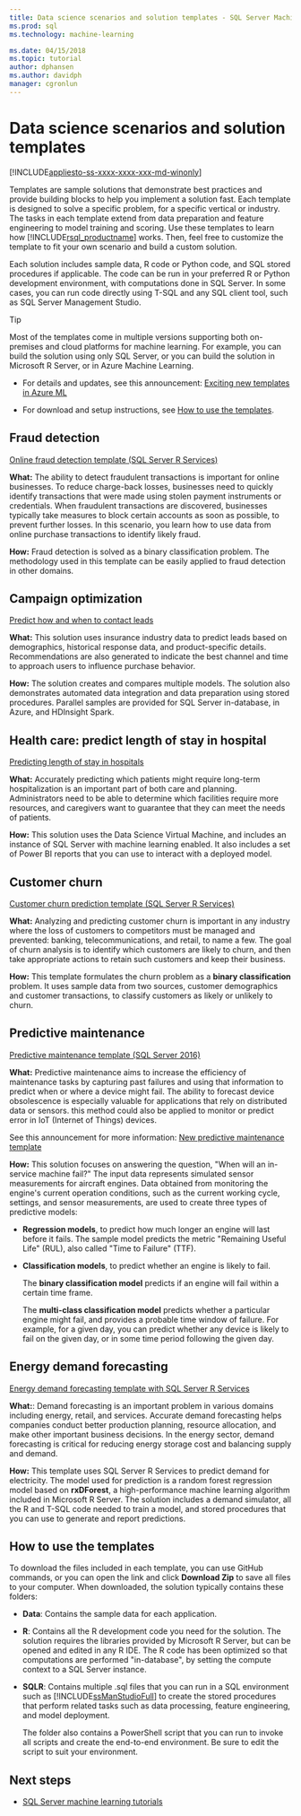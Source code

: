 ```yaml
---
title: Data science scenarios and solution templates - SQL Server Machine Learning
ms.prod: sql
ms.technology: machine-learning

ms.date: 04/15/2018  
ms.topic: tutorial
author: dphansen
ms.author: davidph
manager: cgronlun
---
```

# Data science scenarios and solution templates
[!INCLUDE[appliesto-ss-xxxx-xxxx-xxx-md-winonly](../../includes/appliesto-ss-xxxx-xxxx-xxx-md-winonly.md)]

Templates are sample solutions that demonstrate best practices and provide building blocks to help you implement a solution fast. Each template is designed to solve a specific problem, for a specific vertical or industry. The tasks in each template extend from data preparation and feature engineering to model training and scoring. Use these templates to learn how [!INCLUDE[rsql_productname](../../includes/rsql-productname-md.md)] works. Then, feel free to customize the template to fit your own scenario and build a custom solution. 

Each solution includes sample data, R code or Python code, and SQL stored procedures if applicable. The code can be run in your preferred R or Python development environment, with computations done in SQL Server. In some cases, you can run code directly using T-SQL and any SQL client tool, such as SQL Server Management Studio.

> [!TIP]
> 
> Most of the templates come in multiple versions supporting both on-premises and cloud platforms for machine learning. For example, you can build the solution using only SQL Server, or you can build the solution in Microsoft R Server, or in Azure Machine Learning.

+ For details and updates, see this announcement: [Exciting new templates in Azure ML](https://blogs.technet.microsoft.com/machinelearning/2015/04/09/exciting-new-templates-in-azure-ml/)

+ For download and setup instructions, see [How to use the templates](#bkmk_HowTo).

## Fraud detection

[Online fraud detection template (SQL Server R Services)](https://github.com/Microsoft/r-server-fraud-detection)

**What:** The ability to detect fraudulent transactions is important for online businesses. To reduce charge-back losses, businesses need to quickly identify transactions that were made using stolen payment instruments or credentials. When fraudulent transactions are discovered, businesses typically take measures to block certain accounts as soon as possible, to prevent further losses. In this scenario, you learn how to use data from online purchase transactions to identify likely fraud.

**How:**  Fraud detection is solved as a binary classification problem. The methodology used in this template can be easily applied to fraud detection in other domains.


## Campaign optimization

[Predict how and when to contact leads](https://microsoft.github.io/r-server-campaign-optimization/)

**What:** This solution uses insurance industry data to predict leads based on demographics, historical response data, and product-specific details.  Recommendations are also generated to indicate the best channel and time to approach users to influence purchase behavior.

**How:** The solution creates and compares multiple models. The solution also demonstrates automated data integration and data preparation using stored procedures. Parallel samples are provided for SQL Server in-database, in Azure, and HDInsight Spark. 

## Health care: predict length of stay in hospital 

[Predicting length of stay in hospitals](https://gallery.cortanaintelligence.com/Solution/Predicting-Length-of-Stay-in-Hospitals-1)

**What:** Accurately predicting which patients might require long-term hospitalization is an important part of both care and planning. Administrators need to be able to determine which facilities require more resources, and caregivers want to guarantee that they can meet the needs of patients.

**How:** This solution uses the Data Science Virtual Machine, and includes an instance of SQL Server with machine learning enabled. It also includes a set of Power BI reports that you can use to interact with a deployed model.

## Customer churn

[Customer churn prediction template (SQL Server R Services)](https://github.com/Microsoft/SQL-Server-R-Services-Samples/blob/master/Churn/README.md)

**What:** Analyzing and predicting customer churn is important in any industry where the loss of customers to competitors must be managed and prevented:  banking, telecommunications, and retail, to name a few. The goal of churn analysis is to identify which customers are likely to churn, and then take appropriate actions to retain such customers and keep their business.

**How:** This template formulates the churn problem as a **binary classification** problem. It uses sample data from two sources, customer demographics and customer transactions, to classify customers as likely or unlikely to churn.
  
## Predictive maintenance

[Predictive maintenance template (SQL Server 2016)](https://github.com/Microsoft/SQL-Server-R-Services-Samples/blob/master/PredictiveMaintenance/README.md)

**What:** Predictive maintenance aims to increase the efficiency of maintenance tasks by capturing past failures and using that information to predict when or where a device might fail. The ability to forecast device obsolescence is especially valuable for applications that rely on distributed data or sensors. this method could also be applied to monitor or predict error in IoT (Internet of Things) devices.

See this announcement for more information: [New predictive maintenance template](https://blogs.technet.microsoft.com/machinelearning/2015/04/09/exciting-new-templates-in-azure-ml/)

**How:** This solution focuses on answering the question, "When will an in-service machine fail?" The input data represents simulated sensor measurements for aircraft engines. Data obtained from monitoring the engine's current operation conditions, such as the current working cycle, settings, and sensor measurements, are used to create three types of predictive models:

-   **Regression models**, to predict how much longer an engine will last before it fails. The sample model predicts the metric "Remaining Useful Life" (RUL), also called "Time to Failure" (TTF).
  
-   **Classification models**, to predict whether an engine is likely to fail.
  
    The **binary classification model** predicts if an engine will fail within a certain time frame.

    The **multi-class classification model** predicts whether a particular engine might fail, and provides a probable time window of failure. For example, for a given day, you can predict whether any device is likely to fail on the given day, or in some time period following the given day.

## Energy demand forecasting

[Energy demand forecasting template with SQL Server R Services](https://gallery.cortanaintelligence.com/Tutorial/Energy-Demand-Forecast-Template-with-SQL-Server-R-Services-1)

**What:**: Demand forecasting is an important problem in various domains including energy, retail, and services. Accurate demand forecasting helps companies conduct better production planning, resource allocation, and make other important business decisions. In the energy sector, demand forecasting is critical for reducing energy storage cost and balancing supply and demand.

**How:** This template uses SQL Server R Services to predict demand for electricity. The model used for prediction is a random forest regression model based on **rxDForest**, a high-performance machine learning algorithm included in Microsoft R Server. The solution includes a demand simulator, all the R and T-SQL code needed to train a model, and stored procedures that you can use to generate and report predictions. 


## <a name="bkmk_HowTo"></a>How to use the templates

To download the files included in each template, you can use GitHub commands, or you can open the link and click **Download Zip** to save all files to your computer.  When downloaded, the solution typically contains these folders:
  
-   **Data**: Contains the sample data for each application.
  
-   **R**: Contains all the R development code you need for the solution. The solution requires the libraries provided by Microsoft R Server, but can be opened and edited in any R IDE. The R code has been optimized so that computations are performed "in-database", by setting the compute context to a SQL Server instance.
  
-   **SQLR**: Contains multiple .sql files that you can run in a SQL environment such as [!INCLUDE[ssManStudioFull](../../includes/ssmanstudiofull-md.md)] to create the stored procedures that perform related tasks such as data processing, feature engineering, and model deployment.
  
    The folder also contains a PowerShell script that you can run to invoke all scripts and create the end-to-end environment. Be sure to edit the script to suit your environment.

## Next steps

+ [SQL Server machine learning tutorials](machine-learning-services-tutorials.md)




